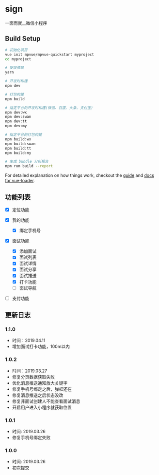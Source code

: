 # sign
一面而就__微信小程序


## Build Setup

``` bash
# 初始化项目
vue init mpvue/mpvue-quickstart myproject
cd myproject

# 安装依赖
yarn

# 开发时构建
npm dev

# 打包构建
npm build

# 指定平台的开发时构建(微信、百度、头条、支付宝)
npm dev:wx
npm dev:swan
npm dev:tt
npm dev:my

# 指定平台的打包构建
npm build:wx
npm build:swan
npm build:tt
npm build:my

# 生成 bundle 分析报告
npm run build --report
```

For detailed explanation on how things work, checkout the [guide](http://vuejs-templates.github.io/webpack/) and [docs for vue-loader](http://vuejs.github.io/vue-loader).


## 功能列表

- [x] 定位功能
- [x] 我的功能
    - [x] 绑定手机号
- [x] 面试功能
    - [x] 添加面试
    - [x] 面试列表
    - [x] 面试详情
    - [x] 面试分享
    - [x] 面试推送
    - [x] 打卡功能
    - [ ] 面试导航
- [ ] 支付功能


## 更新日志
### 1.1.0
  - 时间：2019.04.11
  - 增加面试打卡功能，100m以内

### 1.0.2
  - 时间：2019.03.27
  - 修复分页数据获取失败
  - 优化消息推送通知放大关键字
  - 修复手机号绑定之后，弹框还在
  - 修复消息推送之后状态没改
  - 修复非面试创建人不能查看面试消息
  - 开启用户进入小程序就获取位置

### 1.0.1
  - 时间: 2019.03.26
  - 修复手机号绑定失败
### 1.0.0
  - 时间: 2019.03.26
  - 初次提交
